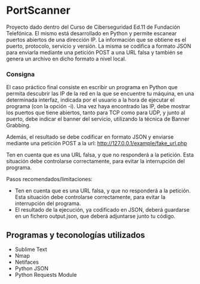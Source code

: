 # PortScanner
Proyecto dado dentro del Curso de Ciberseguridad Ed.11 de Fundación Telefónica. El mismo está desarrollado en Python y permite escanear puertos abiertos de una dirección IP. La información que se obtiene es el puerto, protocolo, servicio y versión. La misma se codifica a formato JSON para enviarla mediante una petición POST a una URL falsa y también se genera un archivo en dicho formato a nivel local.

### Consigna
El caso práctico final consiste en escribir un programa en Python que permita descubrir las IP de la red en la que se encuentre tu máquina, en una determinada interfaz, indicada por el usuario a la hora de ejecutar el programa (con la opción -i).
Una vez haya encontrado las IP, debe mostrar los puertos que tiene abiertos, tanto para TCP como para UDP, y junto al puerto, debe indicar el banner del servicio, utilizando la técnica de Banner Grabbing.

Además, el resultado se debe codificar en formato JSON y enviarse mediante una petición POST a la url: http://127.0.0.1/example/fake_url.php

Ten en cuenta que es una URL falsa, y que no responderá a la petición. Esta situación debe controlarse correctamente, para evitar la interrupción del programa.

Pasos recomendados/limitaciones:
- Ten en cuenta que es una URL falsa, y que no responderá a la petición. Esta situación debe controlarse correctamente, para evitar la interrupción del programa.
- El resultado de la ejecución, ya codificado en JSON, deberá guardarse en un fichero output.json, que deberá adjuntarse junto tu código.

## Programas y teconologías utilizados
- Sublime Text
- Nmap
- Netifaces
- Python JSON
- Python Requests Module
